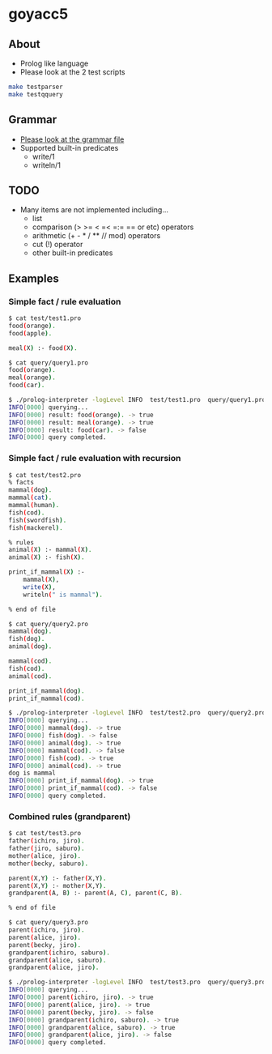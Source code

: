 # goyacc5

## About

* Prolog like language
* Please look at the 2 test scripts

```sh
make testparser
make testqquery
```

## Grammar

* [Please look at the grammar file](<./pkg/prolog/grammar.go.y>)
* Supported built-in predicates
  * write/1
  * writeln/1

## TODO

* Many items are not implemented including...
  * list
  * comparison (> >= < =< =:= =\= or etc) operators
  * arithmetic (+ - * / ** // mod) operators
  * cut (!) operator
  * other built-in predicates

## Examples

### Simple fact / rule evaluation

```sh
$ cat test/test1.pro
food(orange).
food(apple).

meal(X) :- food(X).

$ cat query/query1.pro
food(orange).
meal(orange).
food(car).

$ ./prolog-interpreter -logLevel INFO  test/test1.pro  query/query1.pro
INFO[0000] querying...
INFO[0000] result: food(orange). -> true
INFO[0000] result: meal(orange). -> true
INFO[0000] result: food(car). -> false
INFO[0000] query completed.
```

### Simple fact / rule evaluation with recursion

```sh
$ cat test/test2.pro
% facts
mammal(dog).
mammal(cat).
mammal(human).
fish(cod).
fish(swordfish).
fish(mackerel).

% rules
animal(X) :- mammal(X).
animal(X) :- fish(X).

print_if_mammal(X) :-
    mammal(X),
    write(X),
    writeln(" is mammal").

% end of file

$ cat query/query2.pro
mammal(dog).
fish(dog).
animal(dog).

mammal(cod).
fish(cod).
animal(cod).

print_if_mammal(dog).
print_if_mammal(cod).

$ ./prolog-interpreter -logLevel INFO  test/test2.pro  query/query2.pro
INFO[0000] querying...
INFO[0000] mammal(dog). -> true
INFO[0000] fish(dog). -> false
INFO[0000] animal(dog). -> true
INFO[0000] mammal(cod). -> false
INFO[0000] fish(cod). -> true
INFO[0000] animal(cod). -> true
dog is mammal
INFO[0000] print_if_mammal(dog). -> true
INFO[0000] print_if_mammal(cod). -> false
INFO[0000] query completed.
```

### Combined rules (grandparent)

```sh
$ cat test/test3.pro
father(ichiro, jiro).
father(jiro, saburo).
mother(alice, jiro).
mother(becky, saburo).

parent(X,Y) :- father(X,Y).
parent(X,Y) :- mother(X,Y).
grandparent(A, B) :- parent(A, C), parent(C, B).

% end of file

$ cat query/query3.pro
parent(ichiro, jiro).
parent(alice, jiro).
parent(becky, jiro).
grandparent(ichiro, saburo).
grandparent(alice, saburo).
grandparent(alice, jiro).

$ ./prolog-interpreter -logLevel INFO  test/test3.pro  query/query3.pro
INFO[0000] querying...
INFO[0000] parent(ichiro, jiro). -> true
INFO[0000] parent(alice, jiro). -> true
INFO[0000] parent(becky, jiro). -> false
INFO[0000] grandparent(ichiro, saburo). -> true
INFO[0000] grandparent(alice, saburo). -> true
INFO[0000] grandparent(alice, jiro). -> false
INFO[0000] query completed.
```
